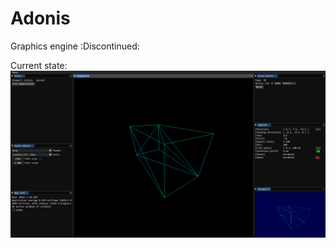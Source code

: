 # Adonis
Graphics engine :Discontinued:

Current state:
![Current state](https://github.com/tiefseeudo/Adonis/blob/master/docs/10_09_19.PNG)
